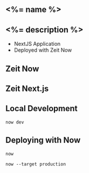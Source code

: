 ## <%= name %>

<%= description %>
---
* NextJS Application 
* Deployed with Zeit Now

## Zeit Now


## Zeit Next.js


## Local Development
`now dev`

## Deploying with Now
`now`

`now --target production`
